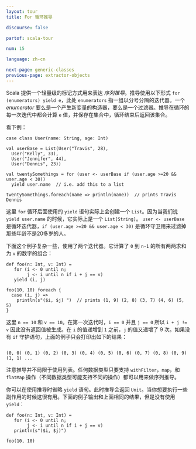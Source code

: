 ```yaml
---
layout: tour
title: For 循环推导

discourse: false

partof: scala-tour

num: 15

language: zh-cn

next-page: generic-classes
previous-page: extractor-objects
---
```


Scala 提供一个轻量级的标记方式用来表达 *序列推导*。推导使用以下形式 `for (enumerators) yield e`，此处 `enumerators` 指一组以分号分隔的迭代器。一个 *enumerator* 要么是一个产生新变量的构造器，要么是一个过滤器。推导在循环的每一次迭代中都会计算 `e` 值，并保存在集合中，循环结束后返回该集合。

看下例：

```tut
case class User(name: String, age: Int)

val userBase = List(User("Travis", 28),
  User("Kelly", 33),
  User("Jennifer", 44),
  User("Dennis", 23))

val twentySomethings = for (user <- userBase if (user.age >=20 && user.age < 30))
  yield user.name  // i.e. add this to a list

twentySomethings.foreach(name => println(name))  // prints Travis Dennis
```
这里 `for` 循环后面使用的 `yield` 语句实际上会创建一个 `List`。因为当我们说 `yield user.name` 的时候，它实际上是一个 `List[String]`。 `user <- userBase` 是循环迭代器，`if (user.age >=20 && user.age < 30)` 是循环守卫用来过滤掉那些年龄不是20多岁的人。

下面这个例子复杂一些，使用了两个迭代器。它计算了 `0` 到 `n-1` 的所有两两求和为 `v` 的数字的组合：

```tut
def foo(n: Int, v: Int) =
   for (i <- 0 until n;
        j <- i until n if i + j == v)
   yield (i, j)

foo(10, 10) foreach {
  case (i, j) =>
    println(s"($i, $j) ")  // prints (1, 9) (2, 8) (3, 7) (4, 6) (5, 5)
}

```
这里 `n == 10` 和 `v == 10`。在第一次迭代时，`i == 0` 并且 `j == 0` 所以 `i + j != v` 因此没有返回值被生成。在 `i` 的值递增到 `1` 之前，`j` 的值又递增了 9 次。如果没有 `if` 守护语句，上面的例子只会打印出如下的结果：
```

(0, 0) (0, 1) (0, 2) (0, 3) (0, 4) (0, 5) (0, 6) (0, 7) (0, 8) (0, 9) (1, 1) ...
```

注意推导并不局限于使用列表。任何数据类型只要支持 `withFilter`，`map`，和 `flatMap` 操作（不同数据类型可能支持不同的操作）都可以用来做序列推导。

你可以在使用推导时省略 `yield` 语句。此时推导会返回 `Unit`。当你想要执行一些副作用的时候这很有用。下面的例子输出和上面相同的结果，但是没有使用 `yield`：

```tut
def foo(n: Int, v: Int) =
   for (i <- 0 until n;
        j <- i until n if i + j == v)
   println(s"($i, $j)")

foo(10, 10)
```
